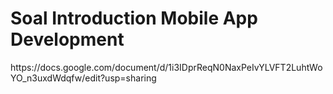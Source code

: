 # Soal Introduction Mobile App Development
<p> https://docs.google.com/document/d/1i3IDprReqN0NaxPeIvYLVFT2LuhtWoYO_n3uxdWdqfw/edit?usp=sharing </p>